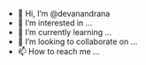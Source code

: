 - 👋 Hi, I’m @devanandrana
- 👀 I’m interested in ...
- 🌱 I’m currently learning ...
- 💞️ I’m looking to collaborate on ...
- 📫 How to reach me ...

<!---
devanandrana/devanandrana is a ✨ special ✨ repository because its `README.md` (this file) appears on your GitHub profile.
You can click the Preview link to take a look at your changes.
--->

